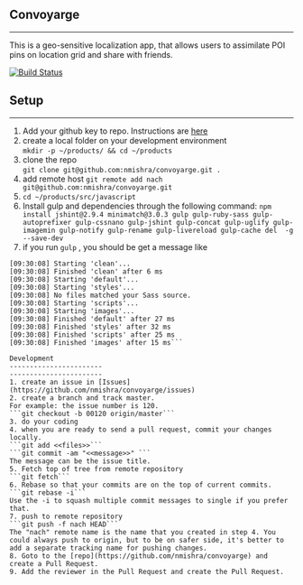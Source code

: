 Convoyarge
-------------------------
-------------------------
This is a geo-sensitive localization app, that allows users to assimilate POI pins on location grid and share with friends.  

[![Build Status](https://travis-ci.org/nmishra/convoyarge.svg?branch=master)](https://travis-ci.org/nmishra/convoyarge)

Setup
------------------------------
------------------------------
1. Add your github key to repo. Instructions are [here](https://help.github.com/articles/generating-an-ssh-key/)
2. create a local folder on your development environment  
```mkdir -p ~/products/ && cd ~/products```
3. clone the repo  
```git clone git@github.com:nmishra/convoyarge.git .```
4. add remote host 
```git remote add nach git@github.com:nmishra/convoyarge.git```
5. ```cd ~/products/src/javascript```
6. Install gulp and dependencies through the following command:
```npm install jshint@2.9.4 minimatch@3.0.3 gulp gulp-ruby-sass gulp-autoprefixer gulp-cssnano gulp-jshint gulp-concat gulp-uglify gulp-imagemin gulp-notify gulp-rename gulp-livereload gulp-cache del  -g --save-dev```
7. if you run ```gulp``` , you should be get a message like  
```[09:30:08] Using gulpfile ~/products/convoyarge/src/javascript/gulpfile.js
[09:30:08] Starting 'clean'...
[09:30:08] Finished 'clean' after 6 ms
[09:30:08] Starting 'default'...
[09:30:08] Starting 'styles'...
[09:30:08] No files matched your Sass source.
[09:30:08] Starting 'scripts'...
[09:30:08] Starting 'images'...
[09:30:08] Finished 'default' after 27 ms
[09:30:08] Finished 'styles' after 32 ms
[09:30:08] Finished 'scripts' after 25 ms
[09:30:08] Finished 'images' after 15 ms```  

Development 
-----------------------
-----------------------
1. create an issue in [Issues](https://github.com/nmishra/convoyarge/issues)
2. create a branch and track master. 
For example: the issue number is 120.
```git checkout -b 00120 origin/master```
3. do your coding
4. when you are ready to send a pull request, commit your changes locally.  
```git add <<files>>```  
```git commit -am "<<message>>" ```  
The message can be the issue title.
5. Fetch top of tree from remote repository  
```git fetch```
6. Rebase so that your commits are on the top of current commits.  
```git rebase -i```
Use the -i to squash multiple commit messages to single if you prefer that.
7. push to remote repository  
```git push -f nach HEAD```
The "nach" remote name is the name that you created in step 4. You could always push to origin, but to be on safer side, it's better to add a separate tracking name for pushing changes.
8. Goto to the [repo](https://github.com/nmishra/convoyarge) and create a Pull Request.
9. Add the reviewer in the Pull Request and create the Pull Request.
 